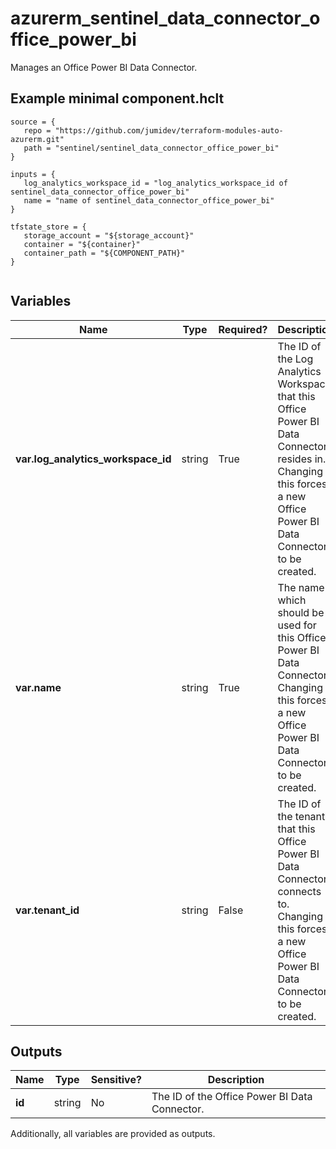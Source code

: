 # azurerm_sentinel_data_connector_office_power_bi

Manages an Office Power BI Data Connector.

## Example minimal component.hclt

```hcl
source = {
   repo = "https://github.com/jumidev/terraform-modules-auto-azurerm.git" 
   path = "sentinel/sentinel_data_connector_office_power_bi" 
}

inputs = {
   log_analytics_workspace_id = "log_analytics_workspace_id of sentinel_data_connector_office_power_bi" 
   name = "name of sentinel_data_connector_office_power_bi" 
}

tfstate_store = {
   storage_account = "${storage_account}" 
   container = "${container}" 
   container_path = "${COMPONENT_PATH}" 
}


```

## Variables

| Name | Type | Required? |  Description |
| ---- | ---- | --------- |  ----------- |
| **var.log_analytics_workspace_id** | string | True | The ID of the Log Analytics Workspace that this Office Power BI Data Connector resides in. Changing this forces a new Office Power BI Data Connector to be created. | 
| **var.name** | string | True | The name which should be used for this Office Power BI Data Connector. Changing this forces a new Office Power BI Data Connector to be created. | 
| **var.tenant_id** | string | False | The ID of the tenant that this Office Power BI Data Connector connects to. Changing this forces a new Office Power BI Data Connector to be created. | 



## Outputs

| Name | Type | Sensitive? | Description |
| ---- | ---- | --------- | --------- |
| **id** | string | No  | The ID of the Office Power BI Data Connector. | 

Additionally, all variables are provided as outputs.
